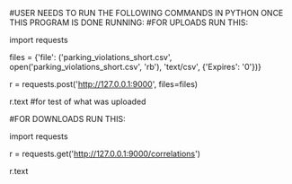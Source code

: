 
#USER NEEDS TO RUN THE FOLLOWING COMMANDS IN PYTHON ONCE THIS PROGRAM IS DONE RUNNING:
#FOR UPLOADS RUN THIS:

import requests

files = {'file': ('parking_violations_short.csv', open('parking_violations_short.csv', 'rb'), 'text/csv', {'Expires': '0'})}

r = requests.post('http://127.0.0.1:9000', files=files)

r.text    #for test of what was uploaded

#FOR DOWNLOADS RUN THIS:

import requests

r = requests.get('http://127.0.0.1:9000/correlations')

r.text
